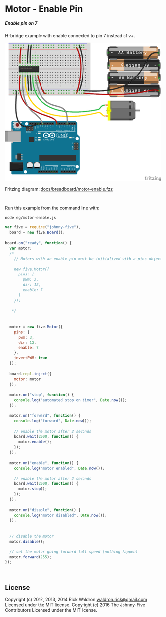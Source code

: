 <!--remove-start-->

# Motor - Enable Pin

<!--remove-end-->






##### Enable pin on 7


H-bridge example with enable connected to pin 7 instead of v+.


![docs/breadboard/motor-enable.png](breadboard/motor-enable.png)<br>

Fritzing diagram: [docs/breadboard/motor-enable.fzz](breadboard/motor-enable.fzz)

&nbsp;




Run this example from the command line with:
```bash
node eg/motor-enable.js
```


```javascript
var five = require("johnny-five"),
  board = new five.Board();

board.on("ready", function() {
  var motor;
  /*
    // Motors with an enable pin must be initialized with a pins object

    new five.Motor({
      pins: {
        pwm: 3,
        dir: 12,
        enable: 7
      }
    });

   */


  motor = new five.Motor({
    pins: {
      pwm: 3,
      dir: 12,
      enable: 7
    },
    invertPWM: true
  });

  board.repl.inject({
    motor: motor
  });

  motor.on("stop", function() {
    console.log("automated stop on timer", Date.now());
  });

  motor.on("forward", function() {
    console.log("forward", Date.now());

    // enable the motor after 2 seconds
    board.wait(2000, function() {
      motor.enable();
    });
  });

  motor.on("enable", function() {
    console.log("motor enabled", Date.now());

    // enable the motor after 2 seconds
    board.wait(2000, function() {
      motor.stop();
    });
  });

  motor.on("disable", function() {
    console.log("motor disabled", Date.now());
  });


  // disable the motor
  motor.disable();

  // set the motor going forward full speed (nothing happen)
  motor.forward(255);
});

```








&nbsp;

<!--remove-start-->

## License
Copyright (c) 2012, 2013, 2014 Rick Waldron <waldron.rick@gmail.com>
Licensed under the MIT license.
Copyright (c) 2016 The Johnny-Five Contributors
Licensed under the MIT license.

<!--remove-end-->
